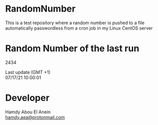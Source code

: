 # RandomNumber    
This is a test repository where a random number is pushed to a file automatically passwordless from a cron job in my Linux CentOS server    
# Random Number of the last run   
2434
      
Last update (GMT +1)    
07/17/21 10:00:01
# Developer    
Hamdy Abou El Anein   
hamdy.aea@protonmail.com
